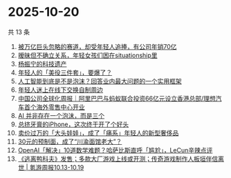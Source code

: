 # 2025-10-20

共 13 条

<!-- BEGIN 36KR -->
<!-- 最后更新时间 2025-10-20 05:07:12 +0800 -->
1. [被万亿巨头忽略的赛道，却受年轻人追捧，有公司年销70亿](https://36kr.com/p/3514727191207047)
1. [暧昧但不确立关系，年轻女孩们困在situationship里](https://36kr.com/p/3512964102970499)
1. [杨振宁的科技遗产](https://36kr.com/p/3514580196202882)
1. [年轻人的「美役三件套」，要爆了？](https://36kr.com/p/3515532050848642)
1. [人工智能到底是不是泡沫？回答业内最大问题的一个实用框架](https://36kr.com/p/3501262935137408)
1. [年轻人迷上在线下交换自制周边](https://36kr.com/p/3514829566990465)
1. [中国公司全球化周报｜阿里巴巴与蚂蚁联合投资66亿元设立香港总部/理想汽车首个海外零售中心开业](https://36kr.com/p/3515566675975040)
1. [AI 并非存在一个泡沫，而是三个](https://36kr.com/p/3477998551423360)
1. [总挤牙膏的iPhone，这次终于开了个好头](https://36kr.com/p/3515766836222849)
1. [卖价过万的「大头娃娃」，成了「痛系」年轻人的新型奢侈品](https://36kr.com/p/3512963909246089)
1. [30元的预制面，成了“川渝面馆老大”？](https://36kr.com/p/3515940196735875)
1. [OpenAI「解决」10道数学难题？哈萨比斯直呼「尴尬」，LeCun辛辣点评](https://36kr.com/p/3515579633064838)
1. [《逃离鸭科夫》发售；多款大厂游戏上线或开测；传奇游戏制作人板垣伴信离世 | 氪游周报10.13-10.19](https://36kr.com/p/3516113472216198)
<!-- END 36KR -->